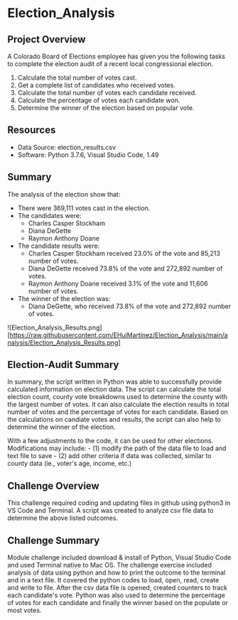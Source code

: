 # Election_Analysis

## Project Overview
A Colorado Board of Elections employee has given you the following tasks to complete the election audit of a recent local congressional election.

1. Calculate the total number of votes cast.
2. Get a complete list of candidates who received votes.
3. Calculate the total number of votes each candidate received.
4. Calculate the percentage of votes each candidate won.
5. Determine the winner of the election based on popular vote.

## Resources
- Data Source: election_results.csv
- Software: Python 3.7.6, Visual Studio Code, 1.49

## Summary
The analysis of the election show that:
- There were 369,111 votes cast in the election.
- The candidates were:
    - Charles Casper Stockham
    - Diana DeGette
    - Raymon Anthony Doane
- The candidate results were:
    - Charles Casper Stockham received 23.0% of the vote and 85,213 number of votes.
    - Diana DeGette received 73.8% of the vote and 272,892 number of votes.
    - Raymon Anthony Doane received 3.1% of the vote and 11,606 number of votes.
- The winner of the election was:
    - Diana DeGette, who received 73.8% of the vote and 272,892 number of votes.


![Election_Analysis_Results.png] [https://raw.githubusercontent.com/EHuiMartinez/Election_Analysis/main/analysis/Election_Analysis_Results.png]

## Election-Audit Summary
In summary, the script written in Python was able to successfully provide calculated information on election data.  The script can calculate the total election count, county vote breakdowns used to determine the county with the largest number of votes.  It can also calculate the election results in total number of votes and the percentage of votes for each candidate.  Based on the calculations on candiate votes and results, the script can also help to determine the winner of the election.  

With a few adjustments to the code, it can be used for other elections.  Modifications may include:
    - (1) modify the path of the data file to load and text file to save 
    - (2) add other criteria if data was collected, similar to county data (ie., voter's age, income, etc.)



## Challenge Overview
This challenge required coding and updating files in github using python3 in VS Code and Terminal.  A script was created to analyze csv file data to determine the above listed outcomes.

## Challenge Summary
Module challenge included download & install of Python, Visual Studio Code and used Terminal native to Mac OS.  The challenge exercise included analysis of data using python and how to print the outcome to the terminal and in a text file.  It covered the python codes to load, open, read, create and write to file.  After the csv data file is opened, created counters to track each candidate's vote.  Python was also used to determine the percentage of votes for each candidate and finally the winner based on the populate or most votes.
